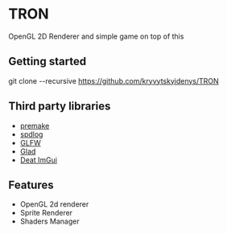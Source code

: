 # TRON
OpenGL 2D Renderer and simple game on top of this

## Getting started

git clone --recursive https://github.com/kryvytskyidenys/TRON

## Third party libraries

- [premake](https://github.com/premake/premake-core)
- [spdlog](https://github.com/gabime/spdlog)
- [GLFW](https://github.com/kryvytskyidenys/glfw)
- [Glad](https://glad.dav1d.de/)
- [Deat ImGui](https://github.com/kryvytskyidenys/imgui)

## Features

- OpenGL 2d renderer
- Sprite Renderer
- Shaders Manager
